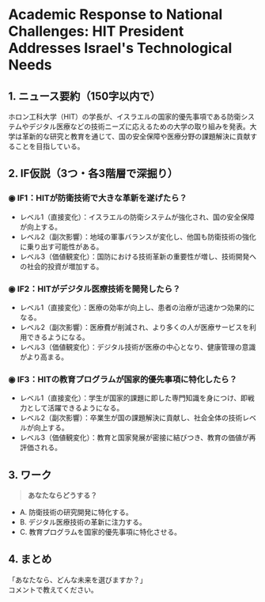 # Academic Response to National Challenges: HIT President Addresses Israel's Technological Needs

## 1. ニュース要約（150字以内で）
ホロン工科大学（HIT）の学長が、イスラエルの国家的優先事項である防衛システムやデジタル医療などの技術ニーズに応えるための大学の取り組みを発表。大学は革新的な研究と教育を通じて、国の安全保障や医療分野の課題解決に貢献することを目指している。

## 2. IF仮説（3つ・各3階層で深掘り）

### ◉ IF1：HITが防衛技術で大きな革新を遂げたら？
- レベル1（直接変化）：イスラエルの防衛システムが強化され、国の安全保障が向上する。
- レベル2（副次影響）：地域の軍事バランスが変化し、他国も防衛技術の強化に乗り出す可能性がある。
- レベル3（価値観変化）：国防における技術革新の重要性が増し、技術開発への社会的投資が増加する。

### ◉ IF2：HITがデジタル医療技術を開発したら？
- レベル1（直接変化）：医療の効率が向上し、患者の治療が迅速かつ効果的になる。
- レベル2（副次影響）：医療費が削減され、より多くの人が医療サービスを利用できるようになる。
- レベル3（価値観変化）：デジタル技術が医療の中心となり、健康管理の意識がより高まる。

### ◉ IF3：HITの教育プログラムが国家的優先事項に特化したら？
- レベル1（直接変化）：学生が国家的課題に即した専門知識を身につけ、即戦力として活躍できるようになる。
- レベル2（副次影響）：卒業生が国の課題解決に貢献し、社会全体の技術レベルが向上する。
- レベル3（価値観変化）：教育と国家発展が密接に結びつき、教育の価値が再評価される。

## 3. ワーク
> **あなたならどうする？**
- A. 防衛技術の研究開発に特化する。
- B. デジタル医療技術の革新に注力する。
- C. 教育プログラムを国家的優先事項に特化させる。

## 4. まとめ
「あなたなら、どんな未来を選びますか？」  
コメントで教えてください。
